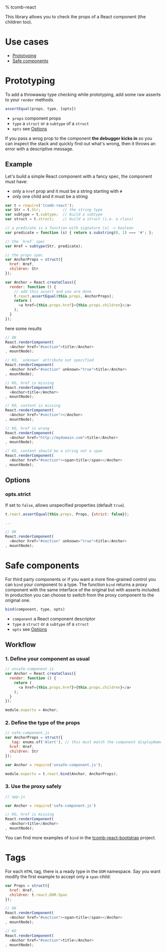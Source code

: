 % tcomb-react

This library allows you to check the props of a React component (the children too).

# Use cases

- [Prototyping](#prototyping)
- [Safe components](#safe-components)

# Prototyping

To add a throwaway type checking while prototyping, add some raw asserts to your `render` methods.

```js
assertEqual(props, type, [opts])
```
- `props` component props
- `type` a `struct` or a `subtype` of a `struct`
- `opts` see [Options](#options)

If you pass a wrog prop to the component **the debugger kicks in** so you can inspect the stack and quickly find out what's wrong, then it throws an error with a descriptive message.

## Example

Let's build a simple React component with a fancy spec, the component must have:

- only a `href` prop and it must be a string starting with `#`
- only one child and it must be a string

```js
var t = require('tcomb-react');
var Str = t.Str;          // the string type
var subtype = t.subtype;  // build a subtype
var struct = t.struct;    // build a struct (i.e. a class)

// a predicate is a function with signature (x) -> boolean
var predicate = function (s) { return s.substring(0, 1) === '#'; };

// the `href` spec
var Href = subtype(Str, predicate);

// the props spec
var AnchorProps = struct({
  href: Href,
  children: Str
});

var Anchor = React.createClass({
  render: function () {
    // add this assert and you are done
    t.react.assertEqual(this.props, AnchorProps);
    return (
      <a href={this.props.href}>{this.props.children}</a>
    );
  }
});
```

here some results

```js
// OK
React.renderComponent(
  <Anchor href="#section">title</Anchor>
, mountNode);

// KO, `unknown` attribute not specified
React.renderComponent(
  <Anchor href="#section" unknown="true">title</Anchor>
, mountNode);

// KO, href is missing
React.renderComponent(
  <Anchor>title</Anchor>
, mountNode);

// KO, content is missing
React.renderComponent(
  <Anchor href="#section"></Anchor>
, mountNode);

// KO, href is wrong
React.renderComponent(
  <Anchor href="http://mydomain.com">title</Anchor>
, mountNode);

// KO, content should be a string not a span
React.renderComponent(
  <Anchor href="#section"><span>title</span></Anchor>
, mountNode);
```

## Options

### opts.strict

If set to `false`, allows unspecified properties (default `true`).

```js
t.react.assertEqual(this.props, Props, {strict: false});

...

// OK
React.renderComponent(
  <Anchor href="#section" unknown="true">title</Anchor>
, mountNode);
```

# Safe components

For third party components or if you want a more fine-grained control you can `bind` your component to a type. 
The function `bind` returns a proxy component with the same interface of the original but with asserts included.
In production you can choose to switch from the proxy component to the original one.

```js
bind(component, type, opts)
```

- `component` a React component descriptor
- `type` a `struct` or a `subtype` of a `struct`
- `opts` see [Options](#options)

## Workflow

### 1. Define your component as usual

```js
// unsafe-component.js
var Anchor = React.createClass({
  render: function () {
    return (
      <a href={this.props.href}>{this.props.children}</a>
    );
  }
});

module.exports = Anchor;
```

### 2. Define the type of the props

```js
// safe-component.js
var AnchorProps = struct({
  _tag: enums.of('Alert'), // this must match the component displayName
  href: Href,
  children: Str
});

var Anchor = require('unsafe-component.js');

module.exports = t.react.bind(Anchor, AnchorProps);
```

### 3. Use the proxy safely

```js
// app.js

var Anchor = require('safe-component.js')

// KO, href is missing
React.renderComponent(
  <Anchor>title</Anchor>
, mountNode);
```

You can find more examples of `bind` in the [tcomb-react-bootstrap](https://github.com/gcanti/tcomb-react-bootstrap) project.

# Tags

For each `HTML` tag, there is a ready type in the `DOM` namespace.
Say you want modify the first example to accept only a `span` child:

```js
var Props = struct({
  href: Href,
  children: t.react.DOM.Span
});

// OK
React.renderComponent(
  <Anchor href="#section"><span>title</span></Anchor>
, mountNode);

// KO
React.renderComponent(
  <Anchor href="#section">title</Anchor>
, mountNode);
```
